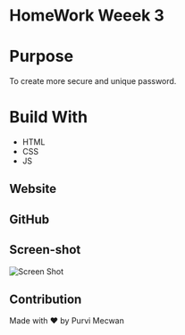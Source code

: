 # HomeWork Weeek 3

# Purpose
To create more secure and unique password.

# Build With
* HTML
* CSS
* JS

## Website


## GitHub


## Screen-shot

![Screen Shot](https://user-images.githubusercontent.com/86253830/132954922-2f08ad3f-406d-4d88-92fc-d8feea6c7355.png)

## Contribution
Made with ❤️ by Purvi Mecwan



